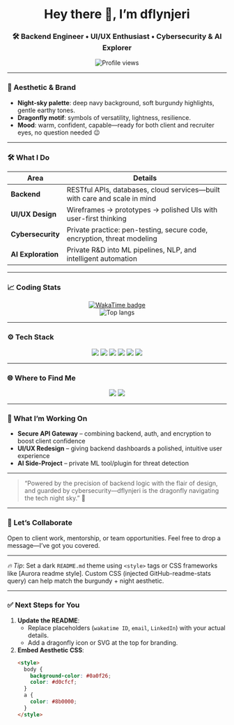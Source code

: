 <h1 align="center">Hey there 👋, I’m <b>dflynjeri</b></h1>
<h3 align="center">🛠 Backend Engineer • UI/UX Enthusiast • Cybersecurity & AI Explorer</h3>

<p align="center">
  <img src="https://komarev.com/ghpvc/?username=dflynjeri&label=Profile%20views&color=6a042e&style=flat" alt="Profile views"/>
</p>

---

### 🎨 Aesthetic & Brand
- **Night-sky palette**: deep navy background, soft burgundy highlights, gentle earthy tones.
- **Dragonfly motif**: symbols of versatility, lightness, resilience.
- **Mood**: warm, confident, capable—ready for both client and recruiter eyes, no question needed 😉

---

### 🛠 What I Do
| Area | Details |
|------|---------|
| **Backend** | RESTful APIs, databases, cloud services—built with care and scale in mind |
| **UI/UX Design** | Wireframes → prototypes → polished UIs with user-first thinking |
| **Cybersecurity** | Private practice: pen-testing, secure code, encryption, threat modeling |
| **AI Exploration** | Private R&D into ML pipelines, NLP, and intelligent automation |

---

### 📈 Coding Stats
<p align="center">
  <a href="https://wakatime.com/@your-wakatime-id"><img src="https://wakatime.com/badge/user/your-wakatime-id.svg" alt="WakaTime badge"/></a>
  <br>
  <img src="https://github-readme-stats.vercel.app/api/top-langs/?username=dflynjeri&hide_progress=true&theme=radical" alt="Top langs"/>
</p>

---

### ⚙️ Tech Stack
<p align="center">
  <!-- Use consistent badge style -->
  <a href="https://www.python.org/" title="Python"><img src="https://img.shields.io/badge/-Python-3776AB?style=for-the-badge&logo=python&logoColor=white"/></a>
  <a href="https://nodejs.org/" title="Node.js"><img src="https://img.shields.io/badge/-Node.js-339933?style=for-the-badge&logo=node.js&logoColor=white"/></a>
  <a href="https://react.dev/" title="React"><img src="https://img.shields.io/badge/-React-61DAFB?style=for-the-badge&logo=react&logoColor=white"/></a>
  <a href="https://www.mongodb.com/" title="MongoDB"><img src="https://img.shields.io/badge/-MongoDB-47A248?style=for-the-badge&logo=mongodb&logoColor=white"/></a>
  <a href="https://www.postgresql.org/" title="PostgreSQL"><img src="https://img.shields.io/badge/-PostgreSQL-4169E1?style=for-the-badge&logo=postgresql&logoColor=white"/></a>
  <a href="https://aws.amazon.com/" title="AWS"><img src="https://img.shields.io/badge/-AWS-232F3E?style=for-the-badge&logo=amazon-aws&logoColor=white"/></a>
</p>

---

### 🌐 Where to Find Me
<p align="center">
  <a href="https://www.linkedin.com/in/dflynjeri" target="_blank"><img src="https://img.shields.io/badge/LinkedIn-%230077B5.svg?style=for-the-badge&logo=linkedin&logoColor=white"/></a>
  <a href="mailto:youremail@example.com"><img src="https://img.shields.io/badge/Email-D14836?style=for-the-badge&logo=gmail&logoColor=white"/></a>
</p>

---

### 🚀 What I’m Working On
- **Secure API Gateway** – combining backend, auth, and encryption to boost client confidence
- **UI/UX Redesign** – giving backend dashboards a polished, intuitive user experience
- **AI Side-Project** – private ML tool/plugin for threat detection

---

> “Powered by the precision of backend logic with the flair of design, and guarded by cybersecurity—dflynjeri is the dragonfly navigating the tech night sky.” 🦋

---

### 🤝 Let’s Collaborate
Open to client work, mentorship, or team opportunities. Feel free to drop a message—I’ve got you covered.

---

*🔥 Tip*: Set a dark `README.md` theme using `<style>` tags or CSS frameworks like [Aurora readme style]. Custom CSS (injected GitHub-readme-stats query) can help match the burgundy + night aesthetic.

---

### ✅ Next Steps for You
1. **Update the README**:
   - Replace placeholders (`wakatime ID`, `email`, `LinkedIn`) with your actual details.
   - Add a dragonfly icon or SVG at the top for branding.
2. **Embed Aesthetic CSS**:
   ```html
   <style>
     body {
       background-color: #0a0f26;
       color: #d0cfcf;
     }
     a {
       color: #8b0000;
     }
   </style>

